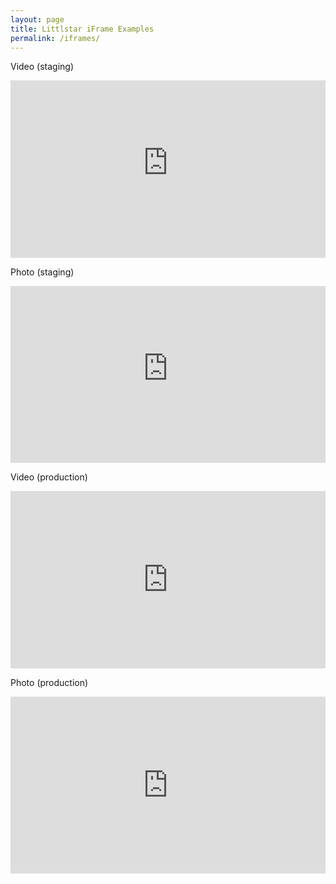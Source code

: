 ```yaml
---
layout: page
title: Littlstar iFrame Examples
permalink: /iframes/
---
```


Video (staging)

<div class="lsplayer-frame-container" style="padding-bottom: 56.25%; position: relative; height: 0; overflow: hidden;">
  <iframe
    src='https://staging-embed.littlstar.com/videos/d3a275d6'
    width='640px'
    height='360px'
    class='lsplayer-frame'
    frameborder='0'
    allowfullscreen
    style="height: 100%; position: absolute; top: 0; width: 100%; left: 0;">
  </iframe>
</div>

Photo (staging)

<div class="lsplayer-frame-container" style="padding-bottom: 56.25%; position: relative; height: 0; overflow: hidden;">
  <iframe
    src='https://staging-embed.littlstar.com/photos/589ce357'
    width='640px'
    height='360px'
    class='lsplayer-frame'
    frameborder='0'
    allowfullscreen
    style="height: 100%; position: absolute; top: 0; width: 100%; left: 0;">
  </iframe>
</div>

Video (production)

<div class="lsplayer-frame-container" style="padding-bottom: 56.25%; position: relative; height: 0; overflow: hidden;">
  <iframe
    src='https://embed.littlstar.com/videos/a6d81d87'
    width='640px'
    height='360px'
    class='lsplayer-frame'
    frameborder='0'
    allowfullscreen
    style="height: 100%; position: absolute; top: 0; width: 100%; left: 0;">
  </iframe>
</div>

Photo (production)

<div class="lsplayer-frame-container" style="padding-bottom: 56.25%; position: relative; height: 0; overflow: hidden;">
  <iframe
    src='https://embed.littlstar.com/photos/ab664650'
    width='640px'
    height='360px'
    class='lsplayer-frame'
    frameborder='0'
    allowfullscreen
    style="height: 100%; position: absolute; top: 0; width: 100%; left: 0;">
  </iframe>
</div>
